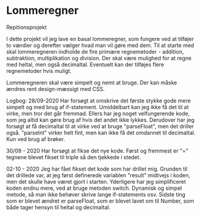 # Lommeregner
 Repitionsprojekt

 I dette projekt vil jeg lave en basal lommeregner, som fungere ved at tilføjer to værdier og derefter vælger hvad man vil gøre med dem.
 Til at starte med skal lommeregneren indholde de fire primære regnemetoder - addition, subtraktion, multiplikation og division.
 Der skal være mulighed for at regne med heltal, men også decimaltal. Eventuelt kan der tilføjes flere regnemetoder hvis muligt.

 Lommeregneren skal være simpelt og nemt at bruge. Der kan måske ændres rent design-mæssigt med CSS. 

 Logbog:
 28/09-2020
 Har forsøgt at omskrive det første stykke gode mere simpelt og med brug af if-statement. Umiddelbart kan jeg ikke få det til at virke, men tror det går fremmad.
 Ellers har jeg noget velfungerende kode, som jeg altid kan gøre brug af hvis det andet ikke lykkes. 
 Derudover har jeg forsøgt at få decimaltal til at virke ved at bruge "parseFloat", men det driller også. "parseInt" virker helt fint, men kan ikke få det omdannet til decimaltal.
 Kun ved brug af brøker.

 30/09 - 2020
 Har forsøgt at fikse det nye kode. Først og fremmest er "=" tegnene blevet fikset til triple så den tjekkede i stedet.

 02-10 - 2020
 Jeg har fået fikset det kode som har drillet mig. Grunden til det drillede var, at jeg først definerede variablen "result" midtvejs i koden, men det skulle have været gjort i starten.
Yderligere har jeg simplificeret koden endnu mere, ved at bruge metoden switch. Dynamisk og simpel metode, så man ikke behøver skrive lange if-statements osv.
Sidste ting som er blevet ændret er parseFloat, som er blevet lavet om til Number, som både tager hensyn til heltal og decimaltal.

